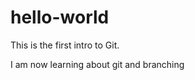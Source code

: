 hello-world
===========

This is the first intro to Git.

I am now learning about git and branching
